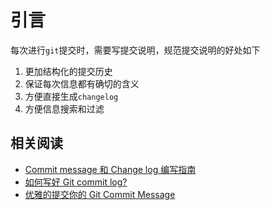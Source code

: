 
# 引言

每次进行`git`提交时，需要写提交说明，规范提交说明的好处如下

1. 更加结构化的提交历史
2. 保证每次信息都有确切的含义
3. 方便直接生成`changelog`
4. 方便信息搜索和过滤

## 相关阅读

* [Commit message 和 Change log 编写指南](http://www.ruanyifeng.com/blog/2016/01/commit_message_change_log.html)
* [如何写好 Git commit log?](https://www.zhihu.com/question/21209619)
* [优雅的提交你的 Git Commit Message](https://zhuanlan.zhihu.com/p/34223150)
